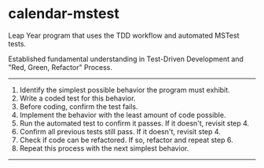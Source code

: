 # calendar-mstest
Leap Year program that uses the TDD workflow and automated MSTest tests.

Established fundamental understanding in Test-Driven Development and "Red, Green, Refactor" Process. 

- - - - - - - - - - - - - - - - - - - - - - - - - - - - - - - - - - - - - - - - - - - - - - - - - - 

1. Identify the simplest possible behavior the program must exhibit.
2. Write a coded test for this behavior.
3. Before coding, confirm the test fails.
4. Implement the behavior with the least amount of code possible.
5. Run the automated test to confirm it passes. If it doesn't, revisit step 4.
6. Confirm all previous tests still pass. If it doesn't, revisit step 4.
7. Check if code can be refactored. If so, refactor and repeat step 6.
8. Repeat this process with the next simplest behavior.

- - - - - - - - - - - - - - - - - - - - - - - - - - - - - - - - - - - - - - - - - - - - - - - - - - 
